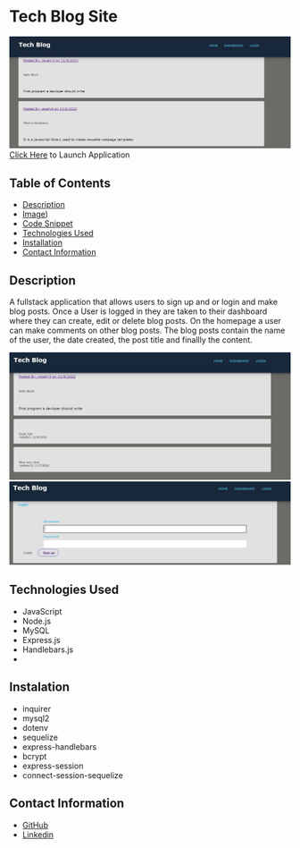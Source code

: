 # Tech Blog Site
![image](./assets/techblogimage.JPG)
[Click Here](https://git.heroku.com/tech-blog-25.git) to Launch Application 

## Table of Contents
- [Description](#description)
- [Image](#image))
- [Code Snippet](#code-snippet)
- [Technologies Used](#technologies-used)
- [Installation](#instalation)
- [Contact Information](#contact-information)

## Description
A fullstack application that allows users to sign up and or login and make blog posts. Once a User is logged in they are taken to their dashboard where they can create, edit or delete blog posts. On the homepage a user can make comments on other blog posts. The blog posts contain the name of the user, the date created, the post title and finallly the content. 

![image](./assets/dashboard.JPG)
![image](./assets/loginpage.JPG)


## Technologies Used
- JavaScript
- Node.js
- MySQL
- Express.js
- Handlebars.js
- 

## Instalation
- inquirer
- mysql2
- dotenv
- sequelize
- express-handlebars
- bcrypt
- express-session
- connect-session-sequelize

## Contact Information 
- [GitHub](https://github.com/mkelly3/)
- [Linkedin](https://www.linkedin.com/in/morgan-kelly15/)


